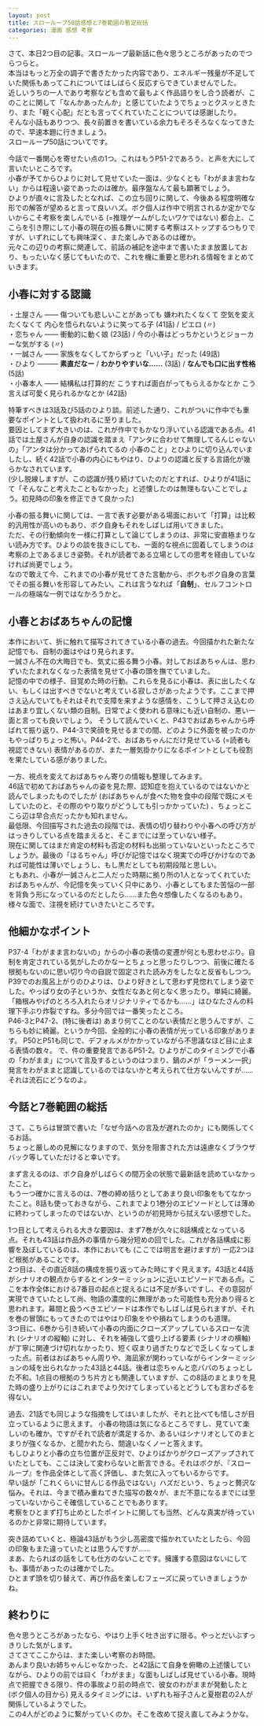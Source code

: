 ```yaml
---
layout: post
title: スローループ50話感想と7巻範囲の暫定総括
categories: 漫画 感想 考察
---
```


さて、本日2つ目の記事。スローループ最新話に色々思うところがあったのでつらつらと。  
本当はもっと万全の調子で書きたかった内容であり、エネルギー残量が不足していた関係もあってこれについてはしばらく反応すらできていませんでした。  
近しいうちの一人であり考察なども含めて最もよく作品語りをし合う読者が、このことに関して「なんかあったんか」と感じていたようでちょっとクスッときたり、また「軽く心配」だとも言ってくれていたことについては感謝したり。  
そんな小話もありつつ、長々前置きを書いている余力もそろそろなくなってきたので、早速本題に行きましょう。  
スローループ50話についてです。

今話で一番関心を寄せたい点の1つ。これはもうP51-2であろう、と声を大にして言いたいところです。  
小春が予てからひよりに対して見せていた一面は、少なくとも「わがまま言わない」からは程遠い姿であったのは確か。最序盤なんて最も顕著でしょう。  
ひよりが直々に言及したとなれば、この立ち回りに関して、今後ある程度明確な形での解答が望めると言って良いハズ。ボク個人は作中で明言されるか定かでないからこそ考察を楽しんでいる (=推理ゲームがしたいワケではない) 都合上、ここらを引き際にして小春の現在の振る舞いに関する考察はストップするつもりですが、いずれにしても興味深く、また楽しみであるのは確か。  
元々この辺りの考察に関連して、前話の補記を途中まで書いたまま放置しており、もったいなく感じてもいたので、これを機に重要と思われる情報をまとめていきます。

## 小春に対する認識

・土屋さん —— 傷ついても悲しいことがあっても 嫌われたくなくて 空気を変えたくなくて 内心を悟られないように笑ってる子 (41話) / ピエロ (〃)  
・恋ちゃん —— 衝動的に動く娘 (23話) / 今の小春はどっちかというとジョーカーな気がする (〃)  
・一誠さん —— 家族をなくしてからずっと「いい子」だった (49話)  
・ひより ——— **素直だなー** / **わかりやすいな……** (3話) / **なんでも口に出す性格** (5話)  
・小春本人 —— 結構私は打算的だ こうすれば面白がってもらえるかなとか こう言えば可愛く見られるかなとか (42話)

特筆すべきは3話及び5話のひより談。前述した通り、これがついに作中でも重要なポイントとして扱われるに至りました。  
要因としてまず大きいのは、これが作中でもかなり浮いている認識である点。41話では土屋さんが自身の認識を踏まえ「アンタに合わせて無理してるんじゃないの」「アンタは分かってあげられてるの 小春のこと」とひよりに切り込んでいましたし、続く42話で小春の内心にもやはり、ひよりの認識と反する言語化が幾らかなされています。  
(少し脱線しますが、この認識が残り続けていたのだとすれば、ひよりが41話にて「そんなこと考えたこともなかった」と述懐したのは無理もないことでしょう。初見時の印象を修正できて良かった)

小春の振る舞いに関しては、一言で表す必要がある場面において「打算」は比較的汎用性が高いのもあり、ボク自身もそれをしばしば用いてきました。  
ただ、その行動傾向を一様に打算として論じてしまうのは、非常に安直極まりない読み方です。ひよりの談を抜きにしても、一面的な視点に固着してしまうのは考察の上であるまじき姿勢。それが読者である立場としての思考を経由していなければ尚更でしょう。  
なので敢えて今、これまでの小春が見せてきた言動から、ボクもボク自身の言葉でその振る舞いを形容してみたい。これは言うなれば「**自制**」、セルフコントロールの極端な一例ではなかろうかと。

## 小春とおばあちゃんの記憶

本作において、折に触れて描写されてきている小春の過去。今回描かれた新たな記憶でも、自制の面はやはり見られます。  
一誠さん不在の大晦日でも、気丈に振る舞う小春。対しておばあちゃんは、思わずいたたまれなくなった表情を見せて小春の頭を撫でていました。  
記憶の中での様子、目覚めた時の行動。これらを見るに小春は、表に出したくない、もしくは出すべきでないと考えている寂しさがあったようです。ここまで押さえ込んでいてもそれはそれで支障を来すような感情を、こうして押さえ込むのはあまり宜しくない類の自制。日常でよく使われる意味にも近い自制の、悪い一面と言っても良いでしょう。
そうして読んでいくと、P43でおばあちゃんから呼ばれて振り返り、P44-3で笑顔を見せるまでの間、どのように外面を被ったのかもやっぱりちょっと怖い。P44-2で、おばあちゃんにだけ見せている (=読者も視認できない) 表情があるのが、また一層気掛かりになるポイントとしても役割を果たしている感がありました。

一方、視点を変えておばあちゃん寄りの情報も整理してみます。  
46話で初めておばあちゃんの姿を見た際、認知症を抱えているのではないかと読んでしまったものでしたが (おばあちゃんが食べた物を食中の段階で既にメモしていたのと、その際のやり取りがどうしても引っかかっていた) 、ちょっとここら辺は早合点だったかも知れません。  
最低限、今回描写された過去の段階では、表情の切り替わりや小春への呼び方がはっきりしている点を踏まえると、そこまでには至っていない様子。  
現在に関してはまだ肯定の材料も否定の材料も出揃っていないといったところでしょうか。最後の「はるちゃん」呼びが記憶ではなく現実での呼びかけなのであれば可能性は薄いでしょうし、もし黒だとしても初期段階と思しい。  
ともあれ、小春が一誠さんと二人だった時期に拠り所の1人となってくれていたおばあちゃんが、今記憶を失っていく只中にあり、小春としてもまた苦悩の一部を背負う形になっているのだとしたら……また色々想像したくなるのもあり。  
様々な面で、注視を続けていきたいところです。

## 他細かなポイント

P37-4「わがまま言わないの」からの小春の表情の変遷が何とも思わせぶり。自制を肯定されている気がしたのかなーとちょっと思ったりしつつ、前後に確たる根拠もないのに思い切り今の自説で固定された読み方をしたなと反省もしつつ。  
P39でのお風呂上がりのひよりは、ひより好きとして思わず見惚れてしまう姿でした。やっぱり女の子というか、女性だなあと何となく思ったり。単純に綺麗。  
「箱根みやげのとろろ入れたらオリジナリティでるかも……」はひなたさんの料理下手ぶり炸裂ですね。多分今回では一番笑ったところ。  
P46-3とP47-2、(特に後者は) あまり何てことのない表情だと思うんですが、こちらも妙に綺麗。というか今回、全般的に小春の表情が光っている印象があります。
P50とP51も同じで、デフォルメがかかっていながら不思議なほど目に止まる表情の数々。
で、件の重要発言であるP51-2。ひよりがこのタイミングで小春の「わがまま」について言及するというのはつまり、鍋の〆が「ラーメン一択」発言をわがままと認識しているのではないかと考えられて仕方ないんですが……それは流石にどうなのよ。

## 今話と7巻範囲の総括

さて、こちらは冒頭で書いた「なぜ今話への言及が遅れたのか」にも関係してくるお話。  
ちょっと厳しめの見解になりますので、気分を阻害された方は遠慮なくブラウザバック等していただけると幸いです。

まず言えるのは、ボク自身がしばらくの間万全の状態で最新話を読めていなかったこと。  
もう一つ確かに言えるのは、7巻の締め括りとしてあまり良い印象をもてなかったこと。8話も使っておきながら、これまでより1巻分のエピソードとしては薄めに終わってしまったのではないか、というのが初見時から拭えない感想でした。

1つ目として考えられる大きな要因は、まず7巻が久々に8話構成となっている点。それも43話は作品外の事情から幾分短めの回でした。これが各話構成に影響を及ぼしているのは、本作においても (ここでは明言を避けますが) 一応2つほど根拠があることです。  
2つ目は、その直近8話の構成を振り返ってみた時にすぐ見えます。43話と44話がシナリオの観点からするとインターミッションに近いエピソードである点。ここを本作全体における7番目の起点と捉えるには不足が多いですし、その意図が実現できていたとして尚、物語の濃度的に無理があった可能性も充分あり得ると思われます。幕間と扱うべきエピソードは本作でもしばしば見られますが、それを巻の冒頭にもってきたのではやはり印象をやや損ねてしまうのも道理。  
3つ目に、6巻から引き続いて小春の内面にクローズアップしているスローな流れ (シナリオの縦軸) に対し、それを補強して盛り上げる要素 (シナリオの横軸) が丁寧に関連づけ切れなかったり、短く収まり過ぎたりなどで乏しくなってしまった点。前者はおばあちゃん周りや、海凪家が関わっていながらインターミッションの域を出られなかった43話と44話。後者は恋ちゃんと恋パパのちょっとした不和。1点目の根拠のうち片方とも関連していますが、この8話のまとまりを見た時の盛り上がりにはこれまでより欠けてしまっているとどうしても言わざるを得ない。

過去、21話でも同じような指摘をしてはいましたが、それと比べても惜しさが目立っているように思えます。
小春の物語は気になるところですし、見ていて楽しいのも確か。ですがそれで読者が満足するか、あるいはシナリオとしてのまとまりが強くなるか、と聞かれたら、間違いなくノーと答えます。  
もしひよりと小春の立ち位置が正反対で、ひよりばかりがクローズアップされていたとしても、ここは決して変わらないと断言できる。それはボクが、『スローループ』を作品全体として高く評価し、また気に入ってもいるからです。  
早い話が「これくらいに甘んじる作品ではない」ハズだという、ちょっと贅沢な悩み。それは、今まで積み重ねてきた描写の数々が、まだ不意になるまでには至っていないからこそ確信していることでもあります。  
考察をひとまず打ち止めとしたポイントに関しても当然、どんな真実が待っているのかと非常に期待しています。

突き詰めていくと、極論43話がもう少し高密度で描かれていたとしたら、今回の印象もまた違っていたとは思うんですが……  
まあ、たらればの話をしても仕方のないことです。擁護する意図はないにしても、事情があったのは確かでした。  
ひとまず頭を切り替えて、再び作品を楽しむフェーズに戻っていきましょうかね。

## 終わりに

色々思うところがあったなら、やはり上手く吐き出すに限る。やっとだいぶすっきりした気がします。  
さてさてここからは、また楽しい考察のお時間。  
あんまり良いお姉ちゃんじゃなかった、と42話にて自身を俯瞰の上述懐していながら、ひよりの前では曰く「わがまま」な面もしばしば見せている小春。現時点で把握できる限り、件の事故より前の時点で、彼女のわがままが発動したと (ボク個人の目から) 見えるタイミングには、いずれも裕子さんと夏樹君の2人が関係しているようでした。  
この4人がどのように繋がっていくのか。そこを改めて捉え直してみようかな。

<!--

特筆すべきは3話及び5話のひより談。他よりもだいぶ以前に言及された認識を拾ってきましたが、ひょっとして現時点でも重要なポイントなのではないか、とざっと読み返しながら感じつつあります。  
まず大きいのは、これが作中でもかなり浮いている認識だから。41話では土屋さんが自身の認識を踏まえ「アンタに合わせて無理してるんじゃないの」「アンタは分かってあげられてるの 小春のこと」とひよりに切り込んでいましたし、続く42話で小春の内心にもひよりの認識と反する言語化が幾らかなされています。  
(少し脱線しますが、この認識があったのならひよりが41話にて「そんなこと考えたこともなかった」と述懐したのは無理もないことでしょう。初見時の印象を修正できて良かった)

加えて、もっと重要になる描写もありました。  
29話。ひよりが誕生日プレゼントを出してくれないことで痺れを切らし、不機嫌になる小春の姿。これが今回最大のポイントです。  
ひよりは小春が「怒ってる」ことを容易に見抜いたものの、なぜ小春が「怒ってる」のかは上手く推察できず、結局何に怒りたかったのかを小春は自ら口走ったワケですが、ここでの小春は明らかにひよりの様子を窺った振る舞いを見せていました。  
ボク自身、当時の時点で「小春ってそういう “ネガティブな思いを過剰なほど理性的にやりくりしている” とこがあるよなあ」と流していた (らしい) んですが。

**もしも小春が、ひより曰く「わかりやすい」時の姿を見せた時ですら、常にこれと同種の精神的余剰を保っており、意識してネガティブな感情を小出しにしていた結果なのだとしたら？**

まあ平たく言えば、序盤において「わかりやすい」と評された言動にも29話同様、小春が言うところの「打算」がかなり混じっているではないか、という仮説。  
作中のワードを拝借するのであればこれしかなかろうと思いますが、ボク個人が換言するならこの辺りは強すぎる**自制** (セルフコントロール) 、もしくは**抑圧**です。「いいこにしてるからきらわないで」の「いいこにしてる」と本質的に同じ、例え余剰と形容するにしても仮初めのモノでしかありません。

ただし一方で、これらさえも小春の言う「打算」だったとすると、作中における小春の内面はある程度わかりやすく掴みやすいモノになってきます。

## 作中序盤で小春が見せた行動傾向の由来

・少し憧れた その子[=ひより]も土屋さんも私が出せない感情を出せることに (37話、小春本人談)  
・なめられたら終わりだからね 早めにヒエラルキーの頂点に立ちなよ (40話、土屋さんの指針)  
・小春は突拍子もない行動はするけど わがままを言ったことはなくて (49話、一誠さん談)

打算もとい自制の方向性として上がるのはこの辺りかな。  
振る舞いの奇抜さやわがままかどうかはさておき、「嫌われ」得るような後ろ向きな感情を表に出すの自体が悪いワケではないことは、21話でもひよりから改めて訴えられていますし、小春自身それより更に過去の時点で、そんな2人への憧れがあると認めていました。  
ここからまず1つ考えられたのは、**(特に土屋さんを参考にしながら)小春がそれまで出せなかった感情を上手く出せるよう努めている**こと。練習と言っても良いかもしれない。

更に少し深く掘り下げるとするなら、ひより(たち)にはどの程度そういった感情を出せるのか見積もっている

-->
